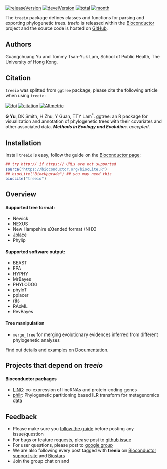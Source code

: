 <!-- AddToAny BEGIN -->
<div class="a2a_kit a2a_kit_size_32 a2a_default_style">
<a class="a2a_dd" href="//www.addtoany.com/share"></a>
<a class="a2a_button_facebook"></a>
<a class="a2a_button_twitter"></a>
<a class="a2a_button_google_plus"></a>
<a class="a2a_button_pinterest"></a>
<a class="a2a_button_reddit"></a>
<a class="a2a_button_sina_weibo"></a>
<a class="a2a_button_wechat"></a>
<a class="a2a_button_douban"></a>
</div>
<script async src="//static.addtoany.com/menu/page.js"></script>
<!-- AddToAny END -->


<link rel="stylesheet" href="https://guangchuangyu.github.io/css/font-awesome.min.css">

[![releaseVersion](https://img.shields.io/badge/release%20version-0.99.9-blue.svg?style=flat)](https://bioconductor.org/packages/treeio)
[![develVersion](https://img.shields.io/badge/devel%20version-0.99.9-blue.svg?style=flat)](https://github.com/GuangchuangYu/treeio)
[![total](https://img.shields.io/badge/downloads-13/total-blue.svg?style=flat)](https://bioconductor.org/packages/stats/bioc/treeio)
[![month](https://img.shields.io/badge/downloads-/month-blue.svg?style=flat)](https://bioconductor.org/packages/stats/bioc/treeio)



The `treeio` package defines classes and functions for parsing and
exporting phylogenetic trees.
*treeio* is released within the [Bioconductor](https://bioconductor.org/packages/treeio/) project and the source code is hosted on <a href="https://github.com/GuangchuangYu/treeio"><i class="fa fa-github fa-lg"></i> GitHub</a>.


## <i class="fa fa-user"></i> Authors

Guangchuang Yu and Tommy Tsan-Yuk Lam, School of Public Health, The University of Hong Kong.

## <i class="fa fa-book"></i> Citation

`treeio` was splitted from `ggtree` package, please cite the following article when using `treeio`:

[![doi](https://img.shields.io/badge/doi-10.1111/2041--210X.12628-blue.svg?style=flat)](http://dx.doi.org/10.1111/2041-210X.12628)
[![citation](https://img.shields.io/badge/cited%20by-1-blue.svg?style=flat)](https://scholar.google.com.hk/scholar?oi=bibs&hl=en&cites=7268358477862164627)
[![Altmetric](https://img.shields.io/badge/Altmetric-284-blue.svg?style=flat)](https://www.altmetric.com/details/10533079)

__G Yu__, DK Smith, H Zhu, Y Guan, TTY Lam<sup>\*</sup>. ggtree: an R package for visualization and annotation of phylogenetic trees with their covariates and other associated data. __*Methods in Ecology and Evolution*__. *accepted*.

<!--
## <i class="fa fa-pencil"></i> Featured Articles

![](https://guangchuangyu.github.io/featured_img/ggtree/2015_peiyu_1-s2.0-S1567134815300721-gr1.jpg)

<i class="fa fa-hand-o-right"></i> Find out more on <i class="fa fa-pencil"></i> [Featured Articles](https://guangchuangyu.github.io/ggtree/featuredArticles/).

-->

## <i class="fa fa-download"></i> Installation

Install `treeio` is easy, follow the guide on the [Bioconductor page](https://bioconductor.org/packages/treeio/):

```r
## try http:// if https:// URLs are not supported
source("https://bioconductor.org/biocLite.R")
## biocLite("BiocUpgrade") ## you may need this
biocLite("treeio")
```

<!-- If you have problems when installing some of the dependent packages, please refer to the [ggtree-installation](https://github.com/GuangchuangYu/ggtree/wiki/ggtree-installation) wiki page.
-->

## <i class="fa fa-cogs"></i> Overview

#### <i class="fa fa-angle-double-right"></i> Supported tree format:


+ Newick
+ NEXUS
+ New Hampshire eXtended format (NHX)
+ Jplace
+ Phylip

#### <i class="fa fa-angle-double-right"></i> Supported software output:

+ BEAST
+ EPA
+ HYPHY
+ MrBayes
+ PHYLODOG
+ phyloT
+ pplacer
+ r8s
+ RAxML
+ RevBayes

#### <i class="fa fa-angle-double-right"></i> Tree manipulation

+ `merge_tree` for merging evolutionary evidences inferred from
  different phylogenetic analyses

<i class="fa fa-hand-o-right"></i> Find out details and examples on <i class="fa fa-book"></i> [Documentation](https://guangchuangyu.github.io/treeio/documentation/).




## <i class="fa fa-code-fork"></i> Projects that depend on _treeio_


#### <i class="fa fa-angle-double-right"></i> Bioconductor packages
+ [LINC](https://www.bioconductor.org/packages/LINC): co-expression of lincRNAs and protein-coding genes
+ [philr](https://www.bioconductor.org/packages/philr): Phylogenetic partitioning based ILR transform for metagenomics data


## <i class="fa fa-comments"></i> Feedback

<ul class="fa-ul">
	<li><i class="fa-li fa fa-hand-o-right"></i> Please make sure you <a href="https://guangchuangyu.github.io/2016/07/how-to-bug-author/">follow the guide</a> before posting any issue/question</li>
	<li><i class="fa-li fa fa-bug"></i> For bugs or feature requests, please post to <i class="fa fa-github-alt"></i> <a href="https://github.com/GuangchuangYu/treeio/issues">github issue</a></li>
	<li><i class="fa-li fa fa-question"></i>  For user questions, please post to <i class="fa fa-google"></i> <a href="https://groups.google.com/forum/#!forum/bioc-treeio">google group</a></li>
	<li><i class="fa-li fa fa-support"></i> We are also following every post tagged with <strong>treeio</strong> on <a href="https://support.bioconductor.org">Bioconductor support site</a> and <a href="https://www.biostars.org">Biostars</a></li>
	<li><i class="fa-li fa fa-commenting"></i> Join the group chat on <a href="https://twitter.com/hashtag/treeio"><i class="fa fa-twitter fa-lg"></i></a> and <a href="http://huati.weibo.com/k/treeio"><i class="fa fa-weibo fa-lg"></i></a></li>
</ul>


